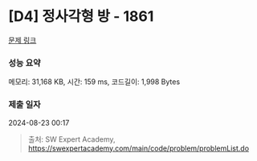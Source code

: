 # [D4] 정사각형 방 - 1861 

[문제 링크](https://swexpertacademy.com/main/code/problem/problemDetail.do?contestProbId=AV5LtJYKDzsDFAXc) 

### 성능 요약

메모리: 31,168 KB, 시간: 159 ms, 코드길이: 1,998 Bytes

### 제출 일자

2024-08-23 00:17



> 출처: SW Expert Academy, https://swexpertacademy.com/main/code/problem/problemList.do